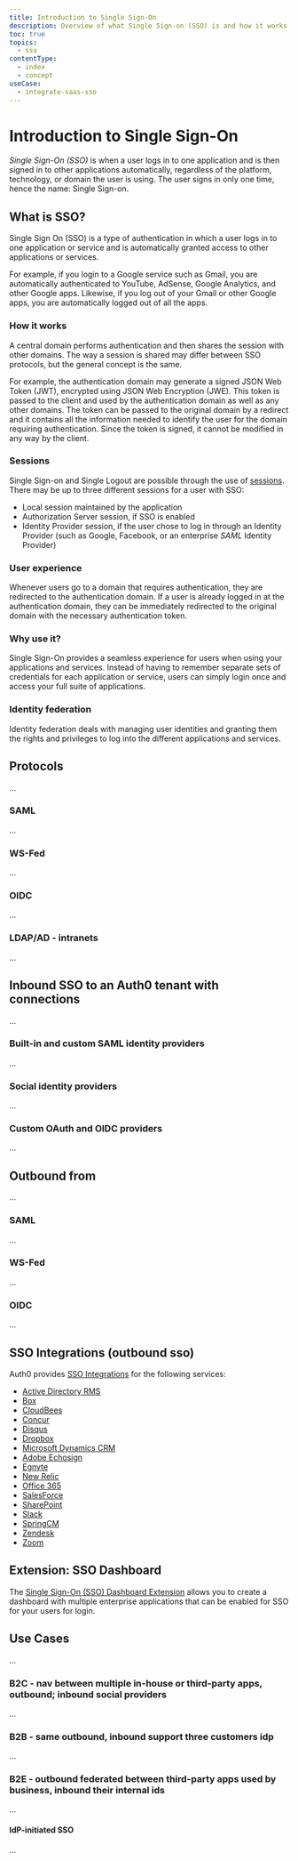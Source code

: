 ```yaml
---
title: Introduction to Single Sign-On
description: Overview of what Single Sign-on (SSO) is and how it works.
toc: true
topics:
  - sso
contentType:
  - index
  - concept
useCase:
  - integrate-saas-sso
---
```


# Introduction to Single Sign-On

<dfn data-key="single-sign-on">Single Sign-On (SSO)</dfn> is when a user logs in to one application and is then signed in to other applications automatically, regardless of the platform, technology, or domain the user is using. The user signs in only one time, hence the name: Single Sign-on.

## What is SSO?

Single Sign On (SSO) is a type of authentication in which a user logs in to one application or service and is automatically granted access to other applications or services.

For example, if you login to a Google service such as Gmail, you are automatically authenticated to YouTube, AdSense, Google Analytics, and other Google apps. Likewise, if you log out of your Gmail or other Google apps, you are automatically logged out of all the apps.

### How it works

A central domain performs authentication and then shares the session with other domains. The way a session is shared may differ between SSO protocols, but the general concept is the same.

For example, the authentication domain may generate a signed JSON Web Token (JWT), encrypted using JSON Web Encryption (JWE). This token is passed to the client and used by the authentication domain as well as any other domains. The token can be passed to the original domain by a redirect and it contains all the information needed to identify the user for the domain requiring authentication. Since the token is signed, it cannot be modified in any way by the client.

### Sessions

Single Sign-on and Single Logout are possible through the use of [sessions](/sessions). There may be up to three different sessions for a user with SSO:

* Local session maintained by the application
* Authorization Server session, if SSO is enabled
* Identity Provider session, if the user chose to log in through an Identity Provider (such as Google, Facebook, or an enterprise <dfn data-key="security-assertion-markup-language">SAML</dfn> Identity Provider)

### User experience

Whenever users go to a domain that requires authentication, they are redirected to the authentication domain. If a user is already logged in at the authentication domain, they can be immediately redirected to the original domain with the necessary authentication token.

### Why use it?

Single Sign-On provides a seamless experience for users when using your applications and services. Instead of having to remember separate sets of credentials for each application or service, users can simply login once and access your full suite of applications.

### Identity federation

Identity federation deals with managing user identities and granting them the rights and privileges to log into the different applications and services.

## Protocols

...

### SAML

...

### WS-Fed

...

### OIDC

...

### LDAP/AD - intranets

...

## Inbound SSO to an Auth0 tenant with connections

...

### Built-in and custom SAML identity providers

...

### Social identity providers

...

### Custom OAuth and OIDC providers

...

## Outbound from

...

### SAML

...

### WS-Fed

...

### OIDC

...

## SSO Integrations (outbound sso)

Auth0 provides [SSO Integrations](/integrations/sso) for the following services:

- [Active Directory RMS](/integrations/sso/ad-rms)
- [Box](/integrations/sso/box)
- [CloudBees](/integrations/sso/cloudbees)
- [Concur](/integrations/sso/concur)
- [Disqus](/integrations/sso/disqus)
- [Dropbox](/integrations/sso/dropbox)
- [Microsoft Dynamics CRM](/integrations/sso/dynamics-crm)
- [Adobe Echosign](/integrations/sso/echosign)
- [Egnyte](/integrations/sso/egnyte)
- [New Relic](/integrations/sso/new-relic)
- [Office 365](/integrations/sso/office-365)
- [SalesForce](/integrations/sso/salesforce)
- [SharePoint](/integrations/sso/sharepoint)
- [Slack](/integrations/sso/slack)
- [SpringCM](/integrations/sso/springcm)
- [Zendesk](/integrations/sso/zendesk)
- [Zoom](/integrations/sso/zoom)

## Extension: SSO Dashboard

The [Single Sign-On (SSO) Dashboard Extension](/extensions/sso-dashboard) allows you to create a dashboard with multiple enterprise applications that can be enabled for SSO for your users for login.

## Use Cases

...

### B2C - nav between multiple in-house or third-party apps, outbound; inbound social providers

...

### B2B - same outbound, inbound support three customers idp

...

### B2E - outbound federated between third-party apps used by business, inbound their internal ids

...

#### IdP-initiated SSO

...